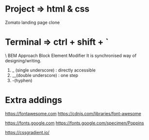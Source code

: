 # Project => html & css
Zomato landing page clone

# Terminal => ctrl + shift + `

\\ BEM Approach
Block Element Modifier
It is synchronised way of designing/writing.

1. _ (single underscore) : directly accessible
2. __(double underscore) : one step
3. -(hyphen)

# Extra addings
https://fontawesome.com 
https://cdnjs.com/libraries/font-awesome

https://fonts.google.com
https://fonts.google.com/specimen/Poppins

https://cssgradient.io/